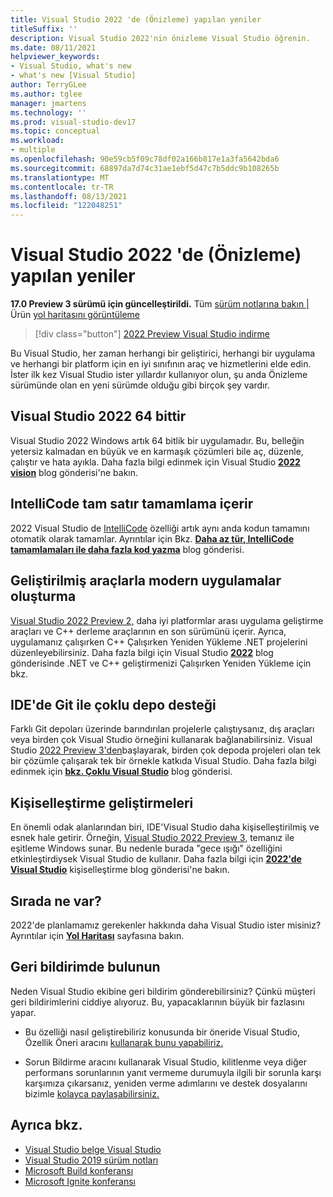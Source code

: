 ```yaml
---
title: Visual Studio 2022 'de (Önizleme) yapılan yeniler
titleSuffix: ''
description: Visual Studio 2022'nin önizleme Visual Studio öğrenin.
ms.date: 08/11/2021
helpviewer_keywords:
- Visual Studio, what's new
- what's new [Visual Studio]
author: TerryGLee
ms.author: tglee
manager: jmartens
ms.technology: ''
ms.prod: visual-studio-dev17
ms.topic: conceptual
ms.workload:
- multiple
ms.openlocfilehash: 90e59cb5f09c78df02a166b817e1a3fa5642bda6
ms.sourcegitcommit: 68897da7d74c31ae1ebf5d47c7b5ddc9b108265b
ms.translationtype: MT
ms.contentlocale: tr-TR
ms.lasthandoff: 08/13/2021
ms.locfileid: "122048251"
---
```

# <a name="whats-new-in-visual-studio-2022-preview"></a>Visual Studio 2022 'de (Önizleme) yapılan yeniler

**17.0 Preview 3 sürümü için güncelleştirildi.** Tüm [sürüm notlarına bakın |](/visualstudio/releases/2022/release-notes-preview/) Ürün [yol haritasını görüntüleme](/visualstudio/productinfo/vs-roadmap/)

>[!div class="button"]
>[2022 Preview Visual Studio indirme](https://visualstudio.microsoft.com/vs/preview/vs2022/)

Bu Visual Studio, her zaman herhangi bir geliştirici, herhangi bir uygulama ve herhangi bir platform için en iyi sınıfının araç ve hizmetlerini elde edin. İster ilk kez Visual Studio ister yıllardır kullanıyor olun, şu anda Önizleme sürümünde olan en yeni sürümde olduğu gibi birçok şey vardır.

## <a name="visual-studio-2022-is-64-bit"></a>Visual Studio 2022 64 bittir

Visual Studio 2022 Windows artık 64 bitlik bir uygulamadır. Bu, belleğin yetersiz kalmadan en büyük ve en karmaşık çözümleri bile aç, düzenle, çalıştır ve hata ayıkla. Daha fazla bilgi edinmek için Visual Studio [**2022 vision**](https://devblogs.microsoft.com/visualstudio/visual-studio-2022/) blog gönderisi'ne bakın.

## <a name="intellicode-includes-whole-line-completion"></a>IntelliCode tam satır tamamlama içerir

2022 Visual Studio de [IntelliCode](/visualstudio/intellicode/) özelliği artık aynı anda kodun tamamını otomatik olarak tamamlar. Ayrıntılar için Bkz. [**Daha az tür, IntelliCode tamamlamaları ile daha fazla kod yazma**](https://devblogs.microsoft.com/visualstudio/type-less-code-more-with-intellicode-completions/) blog gönderisi.

## <a name="build-modern-apps-with-improved-tools"></a>Geliştirilmiş araçlarla modern uygulamalar oluşturma

[Visual Studio 2022 Preview 2,](https://devblogs.microsoft.com/visualstudio/visual-studio-2022-preview-2-is-out/) daha iyi platformlar arası uygulama geliştirme araçları ve C++ derleme araçlarının en son sürümünü içerir. Ayrıca, uygulamanız çalışırken C++ Çalışırken Yeniden Yükleme .NET projelerini düzenleyebilirsiniz. Daha fazla bilgi için Visual Studio [**2022**](https://devblogs.microsoft.com/visualstudio/speed-up-your-dotnet-and-cplusplus-development-with-hot-reload-in-visual-studio-2022/) blog gönderisinde .NET ve C++ geliştirmenizi Çalışırken Yeniden Yükleme için bkz.

## <a name="multi-repo-support-with-git-in-the-ide"></a>IDE'de Git ile çoklu depo desteği

Farklı Git depoları üzerinde barındırılan projelerle çalıştıysanız, dış araçları veya birden çok Visual Studio örneğini kullanarak bağlanabilirsiniz. Visual Studio [2022 Preview 3'den](https://devblogs.microsoft.com/visualstudio/visual-studio-2022-preview-3-now-available/)başlayarak, birden çok depoda projeleri olan tek bir çözümle çalışarak tek bir örnekle katkıda Visual Studio. Daha fazla bilgi edinmek için [**bkz. Çoklu Visual Studio**](https://devblogs.microsoft.com/visualstudio/multi-repo-support-in-visual-studio/) blog gönderisi.

## <a name="personalization-improvements"></a>Kişiselleştirme geliştirmeleri

En önemli odak alanlarından biri, IDE'Visual Studio daha kişiselleştirilmiş ve esnek hale getirir. Örneğin, [Visual Studio 2022 Preview 3,](https://devblogs.microsoft.com/visualstudio/visual-studio-2022-preview-3-now-available/) temanız ile eşitleme Windows sunar. Bu nedenle burada "gece ışığı" özelliğini etkinleştirdiysek Visual Studio de kullanır. Daha fazla bilgi için [**2022'de Visual Studio**](https://devblogs.microsoft.com/visualstudio/personalize-your-visual-studio-2022/) kişiselleştirme blog gönderisi'ne bakın.

## <a name="whats-next"></a>Sırada ne var?

2022'de planlamamız gerekenler hakkında daha Visual Studio ister misiniz? Ayrıntılar için [**Yol Haritası**](/visualstudio/productinfo/vs-roadmap/) sayfasına bakın.

## <a name="give-us-feedback"></a>Geri bildirimde bulunun

Neden Visual Studio ekibine geri bildirim gönderebilirsiniz? Çünkü müşteri geri bildirimlerini ciddiye alıyoruz. Bu, yapacaklarının büyük bir fazlasını yapar.

* Bu özelliği nasıl geliştirebiliriz konusunda bir öneride Visual Studio, Özellik Öneri aracını [kullanarak bunu yapabiliriz.](suggest-a-feature.md)

* Sorun Bildirme aracını kullanarak Visual Studio, kilitlenme veya diğer performans sorunlarının yanıt vermeme durumuyla ilgili bir sorunla karşı karşımıza çıkarsanız, yeniden verme adımlarını ve destek dosyalarını bizimle [kolayca paylaşabilirsiniz.](how-to-report-a-problem-with-visual-studio.md)

## <a name="see-also"></a>Ayrıca bkz.

* [Visual Studio belge Visual Studio](whats-new-visual-studio-docs.md)
* [Visual Studio 2019 sürüm notları](/visualstudio/releases/2019/release-notes/)
* [Microsoft Build konferansı](https://www.microsoft.com/build)
* [Microsoft Ignite konferansı](https://www.microsoft.com/ignite)
